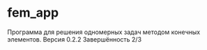 # fem_app
Программа для решения одномерных задач методом конечных элементов.
Версия 0.2.2
Завершённость 2/3
